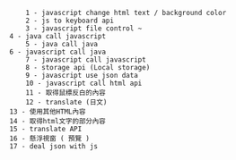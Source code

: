         1 - javascript change html text / background color
        2 - js to keyboard api
        3 - javascript file control ~
    4 - java call javascript 
        5 - java call java
    6 - javascript call java
        7 - javascript call javascript
        8 - storage api (Local storage) 
        9 - javascript use json data
        10 - javascript call html api
        11 - 取得鼠標反白的內容
        12 - translate (日文)
    13 - 使用其他HTML內容
    14 - 取得html文字的部分內容
    15 - translate API
    16 - 懸浮視窗 ( 預覽 )
    17 - deal json with js
